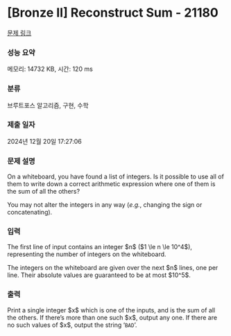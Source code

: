 # [Bronze II] Reconstruct Sum - 21180 

[문제 링크](https://www.acmicpc.net/problem/21180) 

### 성능 요약

메모리: 14732 KB, 시간: 120 ms

### 분류

브루트포스 알고리즘, 구현, 수학

### 제출 일자

2024년 12월 20일 17:27:06

### 문제 설명

<p>On a whiteboard, you have found a list of integers. Is it possible to use all of them to write down a correct arithmetic expression where one of them is the sum of all the others?</p>

<p>You may not alter the integers in any way (<em>e.g.</em>, changing the sign or concatenating).</p>

### 입력 

 <p>The first line of input contains an integer $n$ ($1 \le n \le 10^4$), representing the number of integers on the whiteboard.</p>

<p>The integers on the whiteboard are given over the next $n$ lines, one per line. Their absolute values are guaranteed to be at most $10^5$.</p>

### 출력 

 <p>Print a single integer $x$ which is one of the inputs, and is the sum of all the others. If there’s more than one such $x$, output any one. If there are no such values of $x$, output the string ‘<code>BAD</code>’.</p>

